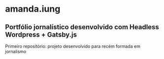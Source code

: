# amanda.iung
## Portfólio jornalístico desenvolvido com Headless Wordpress + Gatsby.js
Primeiro repositório: projeto desenvolvido para recém formada em jornalismo
